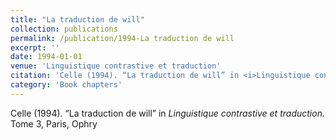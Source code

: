 ```yaml
---
title: "La traduction de will"
collection: publications
permalink: /publication/1994-La traduction de will
excerpt: ''
date: 1994-01-01
venue: 'Linguistique contrastive et traduction'
citation: 'Celle (1994). “La traduction de will” in <i>Linguistique contrastive et traduction.</i> Tome 3, Paris, Ophry'
category: 'Book chapters'
---
```

Celle (1994). “La traduction de will” in <i>Linguistique contrastive et traduction.</i> Tome 3, Paris, Ophry